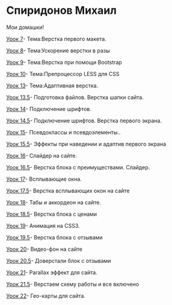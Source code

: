 
# Спиридонов Михаил
Мои домашки!

[Урок 7](https://dreamkiper.github.io/dreamkiper.github.io/Lesson_7/ "Урок 7" )- Тема:Верстка первого макета.

[Урок 8](https://dreamkiper.github.io/dreamkiper.github.io/Lesson_8/ "Урок 8" )- Тема:Ускорение верстки в разы

[Урок 9](https://dreamkiper.github.io/dreamkiper.github.io/Lesson_9/ "Урок 9" )- Тема:Верстка при помощи Bootstrap

[Урок 10](https://github.com/dreamkiper/dreamkiper.github.io/blob/master/lesson_10/less/main.less "Урок 10" )- Тема:Препроцессор LESS для CSS

[Урок 13](https://dreamkiper.github.io/lesson_13/  "Урок 13" )- Тема:Адаптивная верстка.

[Урок 13.5](https://dreamkiper.github.io/Lesson_13.5/src/ "Урок 13.5" )- Подготовка файлов. Верстка шапки сайта.

[Урок 14](https://dreamkiper.github.io/lesson_14/  "Урок 14" )- Подключение шрифтов.

[Урок 14.5](https://dreamkiper.github.io/Lesson_14.5/  "Урок 14.5" )- Подключение шрифтов. Верстка первого экрана.


[Урок 15](https://dreamkiper.github.io/Lesson_15/  "Урок 14.5" )- Псевдоклассы и псевдоэлементы..

[Урок 15.5](https://dreamkiper.github.io/Lesson_15.5/ "Урок 15.5")- Эффекты при наведении и адаптив первого экрана

[Урок 16](https://dreamkiper.github.io/Lesson_16/ "Урок 16")- Слайдер на сайте.

[Урок 16.5](https://dreamkiper.github.io/Lesson_16.5/ "Урок 16.5")- Верстка блока с преимуществами. Слайдер.

[Урок 17](https://dreamkiper.github.io/Lesson_17/ "Урок 17")- Всплывающие окна.

[Урок 17.5](https://dreamkiper.github.io/Lesson_17.5/ "Урок 17.5")- Верстка всплывающих окон на сайте

[Урок 18](https://dreamkiper.github.io/Lesson_18/  "Урок 18")- Табы и аккордеон на сайте.

[Урок 18.5](https://dreamkiper.github.io/Lesson_18.5/ "Урок 18.5")- Верстка блока с ценами

[Урок 19](https://dreamkiper.github.io/Lesson_19/ "Урок 19")- Анимация на CSS3.

[Урок 19.5](https://dreamkiper.github.io/Lesson_19.5/  "Урок 19.5")- Верстка блока с отзывами

[Урок 20](https://dreamkiper.github.io/Lesson_20/  "Урок 20")- Видео-фон на сайте

[Урок 20.5](https://dreamkiper.github.io/Lesson_20.5/ "Урок 20.5")- Доверстали блок с отзывами

[Урок 21](https://dreamkiper.github.io/Lesson_21/ "Урок 21")- Parallax эффект для сайта.

[Урок 21.5](https://dreamkiper.github.io/Lesson_21.5 "Урок 21.5")- Верстаем схему работы и все включено

[Урок 22](https://dreamkiper.github.io/Lesson_22 "Урок 22")- Гео-карты для сайта.



